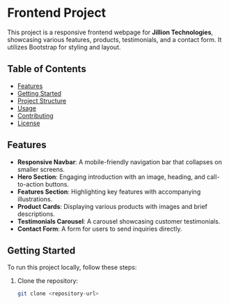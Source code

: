 # Frontend Project

This project is a responsive frontend webpage for **Jillion Technologies**, showcasing various features, products, testimonials, and a contact form. It utilizes Bootstrap for styling and layout.

## Table of Contents
- [Features](#features)
- [Getting Started](#getting-started)
- [Project Structure](#project-structure)
- [Usage](#usage)
- [Contributing](#contributing)
- [License](#license)

## Features
- **Responsive Navbar**: A mobile-friendly navigation bar that collapses on smaller screens.
- **Hero Section**: Engaging introduction with an image, heading, and call-to-action buttons.
- **Features Section**: Highlighting key features with accompanying illustrations.
- **Product Cards**: Displaying various products with images and brief descriptions.
- **Testimonials Carousel**: A carousel showcasing customer testimonials.
- **Contact Form**: A form for users to send inquiries directly.

## Getting Started
To run this project locally, follow these steps:

1. Clone the repository:
   ```bash
   git clone <repository-url>
